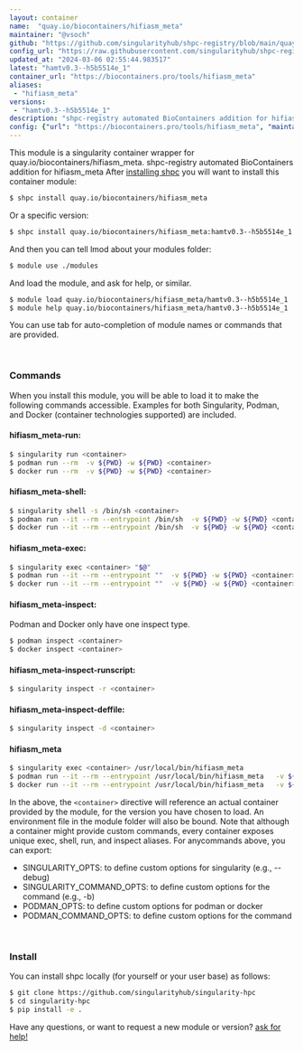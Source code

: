 ```yaml
---
layout: container
name:  "quay.io/biocontainers/hifiasm_meta"
maintainer: "@vsoch"
github: "https://github.com/singularityhub/shpc-registry/blob/main/quay.io/biocontainers/hifiasm_meta/container.yaml"
config_url: "https://raw.githubusercontent.com/singularityhub/shpc-registry/main/quay.io/biocontainers/hifiasm_meta/container.yaml"
updated_at: "2024-03-06 02:55:44.983517"
latest: "hamtv0.3--h5b5514e_1"
container_url: "https://biocontainers.pro/tools/hifiasm_meta"
aliases:
 - "hifiasm_meta"
versions:
 - "hamtv0.3--h5b5514e_1"
description: "shpc-registry automated BioContainers addition for hifiasm_meta"
config: {"url": "https://biocontainers.pro/tools/hifiasm_meta", "maintainer": "@vsoch", "description": "shpc-registry automated BioContainers addition for hifiasm_meta", "latest": {"hamtv0.3--h5b5514e_1": "sha256:776514c78ca278f86cadebc71a9a0fb43d31959b55d795c5888e5784b9a1e0f9"}, "tags": {"hamtv0.3--h5b5514e_1": "sha256:776514c78ca278f86cadebc71a9a0fb43d31959b55d795c5888e5784b9a1e0f9"}, "docker": "quay.io/biocontainers/hifiasm_meta", "aliases": {"hifiasm_meta": "/usr/local/bin/hifiasm_meta"}}
---
```


This module is a singularity container wrapper for quay.io/biocontainers/hifiasm_meta.
shpc-registry automated BioContainers addition for hifiasm_meta
After [installing shpc](#install) you will want to install this container module:


```bash
$ shpc install quay.io/biocontainers/hifiasm_meta
```

Or a specific version:

```bash
$ shpc install quay.io/biocontainers/hifiasm_meta:hamtv0.3--h5b5514e_1
```

And then you can tell lmod about your modules folder:

```bash
$ module use ./modules
```

And load the module, and ask for help, or similar.

```bash
$ module load quay.io/biocontainers/hifiasm_meta/hamtv0.3--h5b5514e_1
$ module help quay.io/biocontainers/hifiasm_meta/hamtv0.3--h5b5514e_1
```

You can use tab for auto-completion of module names or commands that are provided.

<br>

### Commands

When you install this module, you will be able to load it to make the following commands accessible.
Examples for both Singularity, Podman, and Docker (container technologies supported) are included.

#### hifiasm_meta-run:

```bash
$ singularity run <container>
$ podman run --rm  -v ${PWD} -w ${PWD} <container>
$ docker run --rm  -v ${PWD} -w ${PWD} <container>
```

#### hifiasm_meta-shell:

```bash
$ singularity shell -s /bin/sh <container>
$ podman run --it --rm --entrypoint /bin/sh  -v ${PWD} -w ${PWD} <container>
$ docker run --it --rm --entrypoint /bin/sh  -v ${PWD} -w ${PWD} <container>
```

#### hifiasm_meta-exec:

```bash
$ singularity exec <container> "$@"
$ podman run --it --rm --entrypoint ""  -v ${PWD} -w ${PWD} <container> "$@"
$ docker run --it --rm --entrypoint ""  -v ${PWD} -w ${PWD} <container> "$@"
```

#### hifiasm_meta-inspect:

Podman and Docker only have one inspect type.

```bash
$ podman inspect <container>
$ docker inspect <container>
```

#### hifiasm_meta-inspect-runscript:

```bash
$ singularity inspect -r <container>
```

#### hifiasm_meta-inspect-deffile:

```bash
$ singularity inspect -d <container>
```


#### hifiasm_meta

```bash
$ singularity exec <container> /usr/local/bin/hifiasm_meta
$ podman run --it --rm --entrypoint /usr/local/bin/hifiasm_meta   -v ${PWD} -w ${PWD} <container> -c " $@"
$ docker run --it --rm --entrypoint /usr/local/bin/hifiasm_meta   -v ${PWD} -w ${PWD} <container> -c " $@"
```



In the above, the `<container>` directive will reference an actual container provided
by the module, for the version you have chosen to load. An environment file in the
module folder will also be bound. Note that although a container
might provide custom commands, every container exposes unique exec, shell, run, and
inspect aliases. For anycommands above, you can export:

 - SINGULARITY_OPTS: to define custom options for singularity (e.g., --debug)
 - SINGULARITY_COMMAND_OPTS: to define custom options for the command (e.g., -b)
 - PODMAN_OPTS: to define custom options for podman or docker
 - PODMAN_COMMAND_OPTS: to define custom options for the command

<br>

### Install

You can install shpc locally (for yourself or your user base) as follows:

```bash
$ git clone https://github.com/singularityhub/singularity-hpc
$ cd singularity-hpc
$ pip install -e .
```

Have any questions, or want to request a new module or version? [ask for help!](https://github.com/singularityhub/singularity-hpc/issues)